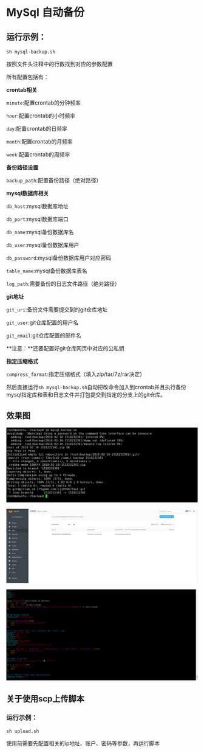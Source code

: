 # MySql 自动备份

## 运行示例：
```shell
sh mysql-backup.sh
```

按照文件头注释中的行数找到对应的参数配置

所有配置包括有：

**crontab相关**

`minute`:配置crontab的分钟频率

`hour`:配置crontab的小时频率

`day`:配置crontab的日频率

`month`:配置crontab的月频率

`week`:配置crontab的周频率



**备份路径设置**

`backup_path`:配置备份路径（绝对路径）



**mysql数据库相关**

`db_host`:mysql数据库地址

`db_port`:mysql数据库端口

`db_name`:mysql备份数据库名

`db_user`:mysql备份数据库用户

`db_password`:mysql备份数据库用户对应密码

`table_name`:mysql备份数据库表名

`log_path`:需要备份的日志文件路径（绝对路径）



**git地址**

`git_uri`:备份文件需要提交到的git仓库地址

`git_user`:git仓库配置的用户名

`git_email`:git仓库配置的邮件名


**注意：**还要配置好git仓库网页中对应的公私钥


**指定压缩格式**

`compress_format`:指定压缩格式（填入zip/tar/7z/rar决定）



然后直接运行`sh mysql-backup.sh`自动把改命令加入到crontab并且执行备份mysql指定库和表和日志文件并打包提交到指定的分支上的git仓库。




## 效果图

![数据库备份成功命令行图](https://github.com/Polaris0112/DevOps-Examination/blob/master/MySql%E8%87%AA%E5%8A%A8%E5%A4%87%E4%BB%BD/mysql_dump_cmd.png)


![数据库备份成功网页图](https://github.com/Polaris0112/DevOps-Examination/blob/master/MySql%E8%87%AA%E5%8A%A8%E5%A4%87%E4%BB%BD/mysql_dump_reuslt.png)


![数据库备份参数参考图](https://github.com/Polaris0112/DevOps-Examination/blob/master/MySql%E8%87%AA%E5%8A%A8%E5%A4%87%E4%BB%BD/mysql_backup_setting.png)


## 关于使用scp上传脚本
### 运行示例：
```shell
sh upload.sh
```

使用前需要先配置相关的ip地址、账户、密码等参数，再运行脚本

